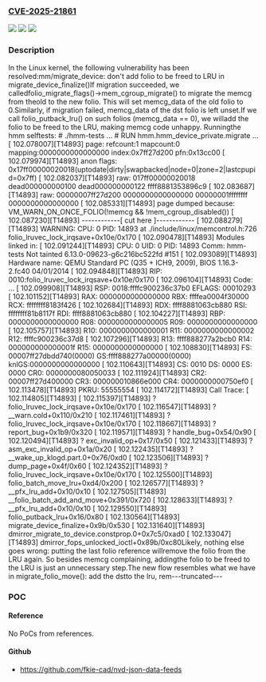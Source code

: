 ### [CVE-2025-21861](https://cve.mitre.org/cgi-bin/cvename.cgi?name=CVE-2025-21861)
![](https://img.shields.io/static/v1?label=Product&message=Linux&color=blue)
![](https://img.shields.io/static/v1?label=Version&message=8763cb45ab967a92a5ee49e9c544c0f0ea90e2d6%3C%203f9240d59e9a95d19f06120bfd1d0e681c6c0ac7%20&color=brighgreen)
![](https://img.shields.io/static/v1?label=Vulnerability&message=n%2Fa&color=brighgreen)

### Description

In the Linux kernel, the following vulnerability has been resolved:mm/migrate_device: don't add folio to be freed to LRU in migrate_device_finalize()If migration succeeded, we calledfolio_migrate_flags()->mem_cgroup_migrate() to migrate the memcg from theold to the new folio.  This will set memcg_data of the old folio to 0.Similarly, if migration failed, memcg_data of the dst folio is left unset.If we call folio_putback_lru() on such folios (memcg_data == 0), we willadd the folio to be freed to the LRU, making memcg code unhappy.  Runningthe hmm selftests:  # ./hmm-tests  ...  #  RUN           hmm.hmm_device_private.migrate ...  [  102.078007][T14893] page: refcount:1 mapcount:0 mapping:0000000000000000 index:0x7ff27d200 pfn:0x13cc00  [  102.079974][T14893] anon flags: 0x17ff00000020018(uptodate|dirty|swapbacked|node=0|zone=2|lastcpupid=0x7ff)  [  102.082037][T14893] raw: 017ff00000020018 dead000000000100 dead000000000122 ffff8881353896c9  [  102.083687][T14893] raw: 00000007ff27d200 0000000000000000 00000001ffffffff 0000000000000000  [  102.085331][T14893] page dumped because: VM_WARN_ON_ONCE_FOLIO(!memcg && !mem_cgroup_disabled())  [  102.087230][T14893] ------------[ cut here ]------------  [  102.088279][T14893] WARNING: CPU: 0 PID: 14893 at ./include/linux/memcontrol.h:726 folio_lruvec_lock_irqsave+0x10e/0x170  [  102.090478][T14893] Modules linked in:  [  102.091244][T14893] CPU: 0 UID: 0 PID: 14893 Comm: hmm-tests Not tainted 6.13.0-09623-g6c216bc522fd #151  [  102.093089][T14893] Hardware name: QEMU Standard PC (Q35 + ICH9, 2009), BIOS 1.16.3-2.fc40 04/01/2014  [  102.094848][T14893] RIP: 0010:folio_lruvec_lock_irqsave+0x10e/0x170  [  102.096104][T14893] Code: ...  [  102.099908][T14893] RSP: 0018:ffffc900236c37b0 EFLAGS: 00010293  [  102.101152][T14893] RAX: 0000000000000000 RBX: ffffea0004f30000 RCX: ffffffff8183f426  [  102.102684][T14893] RDX: ffff8881063cb880 RSI: ffffffff81b8117f RDI: ffff8881063cb880  [  102.104227][T14893] RBP: 0000000000000000 R08: 0000000000000005 R09: 0000000000000000  [  102.105757][T14893] R10: 0000000000000001 R11: 0000000000000002 R12: ffffc900236c37d8  [  102.107296][T14893] R13: ffff888277a2bcb0 R14: 000000000000001f R15: 0000000000000000  [  102.108830][T14893] FS:  00007ff27dbdd740(0000) GS:ffff888277a00000(0000) knlGS:0000000000000000  [  102.110643][T14893] CS:  0010 DS: 0000 ES: 0000 CR0: 0000000080050033  [  102.111924][T14893] CR2: 00007ff27d400000 CR3: 000000010866e000 CR4: 0000000000750ef0  [  102.113478][T14893] PKRU: 55555554  [  102.114172][T14893] Call Trace:  [  102.114805][T14893]  <TASK>  [  102.115397][T14893]  ? folio_lruvec_lock_irqsave+0x10e/0x170  [  102.116547][T14893]  ? __warn.cold+0x110/0x210  [  102.117461][T14893]  ? folio_lruvec_lock_irqsave+0x10e/0x170  [  102.118667][T14893]  ? report_bug+0x1b9/0x320  [  102.119571][T14893]  ? handle_bug+0x54/0x90  [  102.120494][T14893]  ? exc_invalid_op+0x17/0x50  [  102.121433][T14893]  ? asm_exc_invalid_op+0x1a/0x20  [  102.122435][T14893]  ? __wake_up_klogd.part.0+0x76/0xd0  [  102.123506][T14893]  ? dump_page+0x4f/0x60  [  102.124352][T14893]  ? folio_lruvec_lock_irqsave+0x10e/0x170  [  102.125500][T14893]  folio_batch_move_lru+0xd4/0x200  [  102.126577][T14893]  ? __pfx_lru_add+0x10/0x10  [  102.127505][T14893]  __folio_batch_add_and_move+0x391/0x720  [  102.128633][T14893]  ? __pfx_lru_add+0x10/0x10  [  102.129550][T14893]  folio_putback_lru+0x16/0x80  [  102.130564][T14893]  migrate_device_finalize+0x9b/0x530  [  102.131640][T14893]  dmirror_migrate_to_device.constprop.0+0x7c5/0xad0  [  102.133047][T14893]  dmirror_fops_unlocked_ioctl+0x89b/0xc80Likely, nothing else goes wrong: putting the last folio reference willremove the folio from the LRU again.  So besides memcg complaining, addingthe folio to be freed to the LRU is just an unnecessary step.The new flow resembles what we have in migrate_folio_move(): add the dstto the lru, rem---truncated---

### POC

#### Reference
No PoCs from references.

#### Github
- https://github.com/fkie-cad/nvd-json-data-feeds

